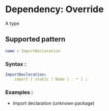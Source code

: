 # Dependency: Override
A type 
## Supported pattern
```yaml
name : ImportDeclaration
```
### Syntax : 
```yaml
ImportDeclaration:
    import [ static ] Name [ . * ] ;
```
### Examples : 
- Import declaration (unknown package)